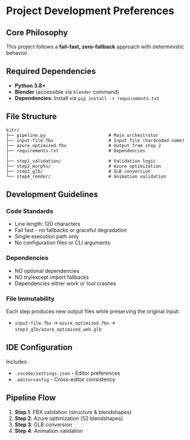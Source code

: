 # Project Development Preferences

## Core Philosophy

This project follows a **fail-fast, zero-fallback** approach with deterministic behavior.

## Required Dependencies

- **Python 3.8+**
- **Blender** (accessible via `blender` command)
- **Dependencies**: Install via `pip install -r requirements.txt`

## File Structure

```
kitr/
├── pipeline.py                        # Main orchestrator
├── input-file.fbx                     # Input file (hardcoded name)
├── azure_optimized.fbx                # Output from step 2
├── requirements.txt                   # Dependencies
│
├── step1_validation/                  # Validation logic
├── step2_morphs/                      # Azure optimization
├── step3_glb/                         # GLB conversion
└── step4_render/                      # Animation validation
```

## Development Guidelines

### Code Standards
- Line length: 120 characters
- Fail fast - no fallbacks or graceful degradation
- Single execution path only
- No configuration files or CLI arguments

### Dependencies
- NO optional dependencies
- NO try/except import fallbacks
- Dependencies either work or tool crashes

### File Immutability
Each step produces new output files while preserving the original input:
- `input-file.fbx` → `azure_optimized.fbx` → `step3_glb/azure_optimized_web.glb`

## IDE Configuration

Includes:
- `.vscode/settings.json` - Editor preferences
- `.editorconfig` - Cross-editor consistency

## Pipeline Flow

1. **Step 1**: FBX validation (structure & blendshapes)
2. **Step 2**: Azure optimization (52 blendshapes)
3. **Step 3**: GLB conversion
4. **Step 4**: Animation validation
